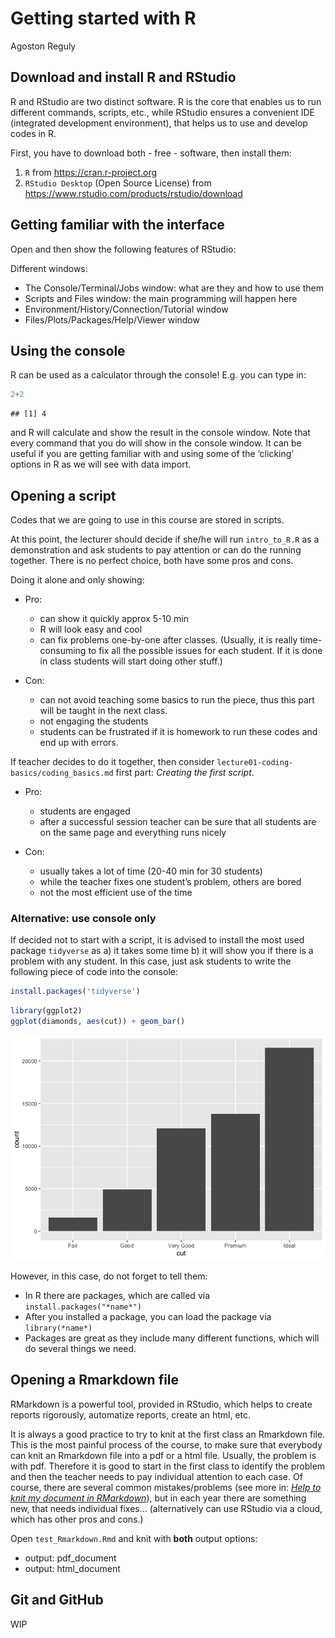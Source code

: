 Getting started with R
================
Agoston Reguly

## Download and install R and RStudio

R and RStudio are two distinct software. R is the core that enables us
to run different commands, scripts, etc., while RStudio ensures a
convenient IDE (integrated development environment), that helps us to
use and develop codes in R.

First, you have to download both - free - software, then install them:

1.  `R` from <https://cran.r-project.org>
2.  `RStudio Desktop` (Open Source License) from
    <https://www.rstudio.com/products/rstudio/download>

## Getting familiar with the interface

Open and then show the following features of RStudio:

Different windows:

-   The Console/Terminal/Jobs window: what are they and how to use them
-   Scripts and Files window: the main programming will happen here
-   Environment/History/Connection/Tutorial window
-   Files/Plots/Packages/Help/Viewer window

## Using the console

R can be used as a calculator through the console! E.g. you can type in:

``` r
2+2
```

    ## [1] 4

and R will calculate and show the result in the console window. Note
that every command that you do will show in the console window. It can
be useful if you are getting familiar with and using some of the
‘clicking’ options in R as we will see with data import.

## Opening a script

Codes that we are going to use in this course are stored in scripts.

At this point, the lecturer should decide if she/he will run
`intro_to_R.R` as a demonstration and ask students to pay attention or
can do the running together. There is no perfect choice, both have some
pros and cons.

Doing it alone and only showing:

-   Pro:

    -   can show it quickly approx 5-10 min
    -   R will look easy and cool
    -   can fix problems one-by-one after classes. (Usually, it is
        really time-consuming to fix all the possible issues for each
        student. If it is done in class students will start doing other
        stuff.)

-   Con:

    -   can not avoid teaching some basics to run the piece, thus this
        part will be taught in the next class.
    -   not engaging the students
    -   students can be frustrated if it is homework to run these codes
        and end up with errors.

If teacher decides to do it together, then consider
`lecture01-coding-basics/coding_basics.md` first part: *Creating the
first script*.

-   Pro:

    -   students are engaged
    -   after a successful session teacher can be sure that all students
        are on the same page and everything runs nicely

-   Con:

    -   usually takes a lot of time (20-40 min for 30 students)
    -   while the teacher fixes one student’s problem, others are bored
    -   not the most efficient use of the time

### Alternative: use console only

If decided not to start with a script, it is advised to install the most
used package `tidyverse` as a) it takes some time b) it will show you if
there is a problem with any student. In this case, just ask students to
write the following piece of code into the console:

``` r
install.packages('tidyverse')
```

``` r
library(ggplot2)
ggplot(diamonds, aes(cut)) + geom_bar()
```

![](getting_started_files/figure-gfm/unnamed-chunk-2-1.png)<!-- -->

However, in this case, do not forget to tell them:

-   In R there are packages, which are called via
    `install.packages("*name*")`
-   After you installed a package, you can load the package via
    `library(*name*)`
-   Packages are great as they include many different functions, which
    will do several things we need.

## Opening a Rmarkdown file

RMarkdown is a powerful tool, provided in RStudio, which helps to create
reports rigorously, automatize reports, create an html, etc.

It is always a good practice to try to knit at the first class an
Rmarkdown file. This is the most painful process of the course, to make
sure that everybody can knit an Rmarkdown file into a pdf or a html
file. Usually, the problem is with pdf. Therefore it is good to start in
the first class to identify the problem and then the teacher needs to
pay individual attention to each case. Of course, there are several
common mistakes/problems (see more in: [*Help to knit my document in
RMarkdown*](https://github.com/gabors-data-analysis/da-coding-rstats/common_issues/help_rmarkdown.md)),
but in each year there are something new, that needs individual fixes…
(alternatively can use RStudio via a cloud, which has other pros and
cons.)

Open `test_Rmarkdown.Rmd` and knit with **both** output options:

-   output: pdf_document
-   output: html_document

## Git and GitHub

WIP
